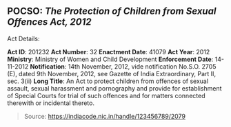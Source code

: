 
## POCSO: *The Protection of Children from Sexual Offences Act, 2012*

Act Details:

**Act ID**: 201232
**Act Number**: 32
**Enactment Date**: 41079
**Act Year**: 2012
**Ministry**: Ministry of Women and Child Development
**Enforcement Date**: 14-11-2012
**Notification**: 14th November, 2012, vide notification No.S.O. 2705 (E), dated 9th November, 2012, see Gazette of India Extraordinary, Part II, sec. 3(ii)
**Long Title**: An Act to protect children from offences of sexual assault, sexual harassment and pornography and provide for establishment of Special Courts for trial of such offences and for matters connected therewith or 
incidental thereto.

> Source: https://indiacode.nic.in/handle/123456789/2079
